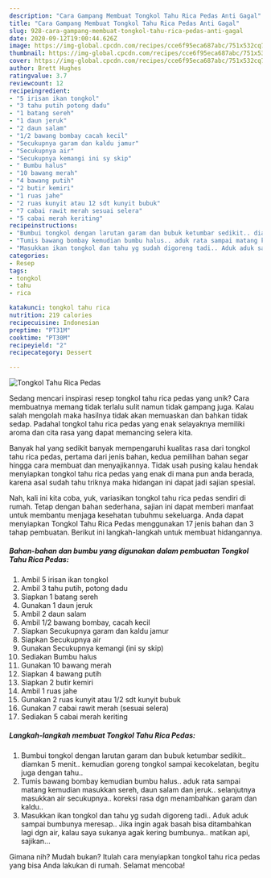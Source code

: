 ```yaml
---
description: "Cara Gampang Membuat Tongkol Tahu Rica Pedas Anti Gagal"
title: "Cara Gampang Membuat Tongkol Tahu Rica Pedas Anti Gagal"
slug: 928-cara-gampang-membuat-tongkol-tahu-rica-pedas-anti-gagal
date: 2020-09-12T19:00:44.626Z
image: https://img-global.cpcdn.com/recipes/cce6f95eca687abc/751x532cq70/tongkol-tahu-rica-pedas-foto-resep-utama.jpg
thumbnail: https://img-global.cpcdn.com/recipes/cce6f95eca687abc/751x532cq70/tongkol-tahu-rica-pedas-foto-resep-utama.jpg
cover: https://img-global.cpcdn.com/recipes/cce6f95eca687abc/751x532cq70/tongkol-tahu-rica-pedas-foto-resep-utama.jpg
author: Brett Hughes
ratingvalue: 3.7
reviewcount: 12
recipeingredient:
- "5 irisan ikan tongkol"
- "3 tahu putih potong dadu"
- "1 batang sereh"
- "1 daun jeruk"
- "2 daun salam"
- "1/2 bawang bombay cacah kecil"
- "Secukupnya garam dan kaldu jamur"
- "Secukupnya air"
- "Secukupnya kemangi ini sy skip"
- " Bumbu halus"
- "10 bawang merah"
- "4 bawang putih"
- "2 butir kemiri"
- "1 ruas jahe"
- "2 ruas kunyit atau 12 sdt kunyit bubuk"
- "7 cabai rawit merah sesuai selera"
- "5 cabai merah keriting"
recipeinstructions:
- "Bumbui tongkol dengan larutan garam dan bubuk ketumbar sedikit.. diamkan 5 menit.. kemudian goreng tongkol sampai kecokelatan, begitu juga dengan tahu.."
- "Tumis bawang bombay kemudian bumbu halus.. aduk rata sampai matang kemudian masukkan sereh, daun salam dan jeruk.. selanjutnya masukkan air secukupnya.. koreksi rasa dgn menambahkan garam dan kaldu.."
- "Masukkan ikan tongkol dan tahu yg sudah digoreng tadi.. Aduk aduk sampai bumbunya meresap.. Jika ingin agak basah bisa ditambahkan lagi dgn air, kalau saya sukanya agak kering bumbunya.. matikan api, sajikan..."
categories:
- Resep
tags:
- tongkol
- tahu
- rica

katakunci: tongkol tahu rica 
nutrition: 219 calories
recipecuisine: Indonesian
preptime: "PT31M"
cooktime: "PT30M"
recipeyield: "2"
recipecategory: Dessert

---
```



![Tongkol Tahu Rica Pedas](https://img-global.cpcdn.com/recipes/cce6f95eca687abc/751x532cq70/tongkol-tahu-rica-pedas-foto-resep-utama.jpg)

Sedang mencari inspirasi resep tongkol tahu rica pedas yang unik? Cara membuatnya memang tidak terlalu sulit namun tidak gampang juga. Kalau salah mengolah maka hasilnya tidak akan memuaskan dan bahkan tidak sedap. Padahal tongkol tahu rica pedas yang enak selayaknya memiliki aroma dan cita rasa yang dapat memancing selera kita.



Banyak hal yang sedikit banyak mempengaruhi kualitas rasa dari tongkol tahu rica pedas, pertama dari jenis bahan, kedua pemilihan bahan segar hingga cara membuat dan menyajikannya. Tidak usah pusing kalau hendak menyiapkan tongkol tahu rica pedas yang enak di mana pun anda berada, karena asal sudah tahu triknya maka hidangan ini dapat jadi sajian spesial.


Nah, kali ini kita coba, yuk, variasikan tongkol tahu rica pedas sendiri di rumah. Tetap dengan bahan sederhana, sajian ini dapat memberi manfaat untuk membantu menjaga kesehatan tubuhmu sekeluarga. Anda dapat menyiapkan Tongkol Tahu Rica Pedas menggunakan 17 jenis bahan dan 3 tahap pembuatan. Berikut ini langkah-langkah untuk membuat hidangannya.

<!--inarticleads1-->

##### Bahan-bahan dan bumbu yang digunakan dalam pembuatan Tongkol Tahu Rica Pedas:

1. Ambil 5 irisan ikan tongkol
1. Ambil 3 tahu putih, potong dadu
1. Siapkan 1 batang sereh
1. Gunakan 1 daun jeruk
1. Ambil 2 daun salam
1. Ambil 1/2 bawang bombay, cacah kecil
1. Siapkan Secukupnya garam dan kaldu jamur
1. Siapkan Secukupnya air
1. Gunakan Secukupnya kemangi (ini sy skip)
1. Sediakan  Bumbu halus
1. Gunakan 10 bawang merah
1. Siapkan 4 bawang putih
1. Siapkan 2 butir kemiri
1. Ambil 1 ruas jahe
1. Gunakan 2 ruas kunyit atau 1/2 sdt kunyit bubuk
1. Gunakan 7 cabai rawit merah (sesuai selera)
1. Sediakan 5 cabai merah keriting




<!--inarticleads2-->

##### Langkah-langkah membuat Tongkol Tahu Rica Pedas:

1. Bumbui tongkol dengan larutan garam dan bubuk ketumbar sedikit.. diamkan 5 menit.. kemudian goreng tongkol sampai kecokelatan, begitu juga dengan tahu..
1. Tumis bawang bombay kemudian bumbu halus.. aduk rata sampai matang kemudian masukkan sereh, daun salam dan jeruk.. selanjutnya masukkan air secukupnya.. koreksi rasa dgn menambahkan garam dan kaldu..
1. Masukkan ikan tongkol dan tahu yg sudah digoreng tadi.. Aduk aduk sampai bumbunya meresap.. Jika ingin agak basah bisa ditambahkan lagi dgn air, kalau saya sukanya agak kering bumbunya.. matikan api, sajikan...




Gimana nih? Mudah bukan? Itulah cara menyiapkan tongkol tahu rica pedas yang bisa Anda lakukan di rumah. Selamat mencoba!
